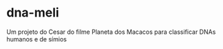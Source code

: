 # dna-meli
Um projeto do Cesar do filme Planeta dos Macacos para classificar DNAs humanos e de símios
